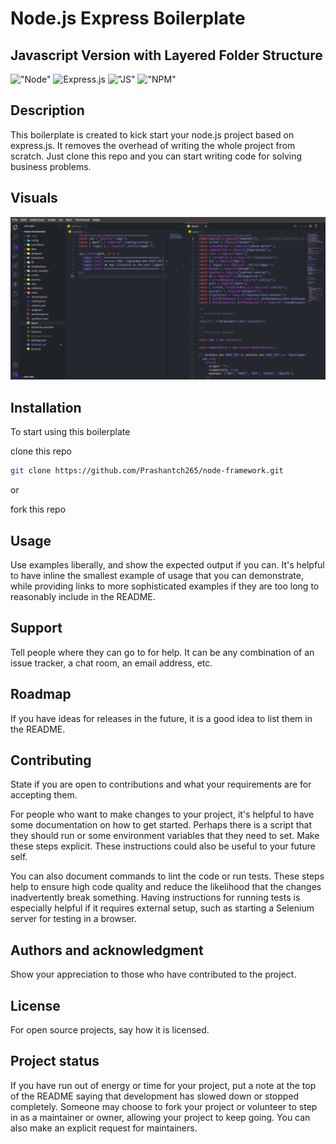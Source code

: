 # Node.js Express Boilerplate
## Javascript Version with Layered Folder Structure

!["Node"](https://img.shields.io/badge/Node.js-43853D?style=for-the-badge&logo=node.js&logoColor=white)
![Express.js](https://img.shields.io/badge/express.js-%23404d59.svg?style=for-the-badge&logo=express&logoColor=%2361DAFB)
!["JS"](https://img.shields.io/badge/JavaScript-F7DF1E?style=for-the-badge&logo=javascript&logoColor=black)
!["NPM"](https://img.shields.io/badge/NPM-CB3837?style=for-the-badge&logo=npm&logoColor=white)
## Description
This boilerplate is created to kick start your node.js project based on express.js. It removes the overhead of writing the whole project from scratch. Just clone this repo and you can start writing code for solving business problems.

## Visuals
![](/assets/images/visuals1.png)

## Installation
To start using this boilerplate

clone this repo

```bash
git clone https://github.com/Prashantch265/node-framework.git
```
or

fork this repo


## Usage
Use examples liberally, and show the expected output if you can. It's helpful to have inline the smallest example of usage that you can demonstrate, while providing links to more sophisticated examples if they are too long to reasonably include in the README.

## Support
Tell people where they can go to for help. It can be any combination of an issue tracker, a chat room, an email address, etc.

## Roadmap
If you have ideas for releases in the future, it is a good idea to list them in the README.

## Contributing
State if you are open to contributions and what your requirements are for accepting them.

For people who want to make changes to your project, it's helpful to have some documentation on how to get started. Perhaps there is a script that they should run or some environment variables that they need to set. Make these steps explicit. These instructions could also be useful to your future self.

You can also document commands to lint the code or run tests. These steps help to ensure high code quality and reduce the likelihood that the changes inadvertently break something. Having instructions for running tests is especially helpful if it requires external setup, such as starting a Selenium server for testing in a browser.

## Authors and acknowledgment
Show your appreciation to those who have contributed to the project.

## License
For open source projects, say how it is licensed.

## Project status
If you have run out of energy or time for your project, put a note at the top of the README saying that development has slowed down or stopped completely. Someone may choose to fork your project or volunteer to step in as a maintainer or owner, allowing your project to keep going. You can also make an explicit request for maintainers.




